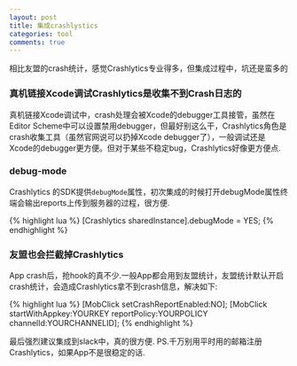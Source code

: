 ```yaml
---
layout: post
title: 集成crashlystics
categories: tool
comments: true
---
```


相比友盟的crash统计，感觉Crashlytics专业得多，但集成过程中，坑还是蛮多的

### 真机链接Xcode调试Crashlytics是收集不到Crash日志的
真机链接Xcode调试中，crash处理会被Xcode的debugger工具接管，虽然在Editor Scheme中可以设置禁用debugger，但最好别这么干，Crashlytics角色是crash收集工具（虽然官网说可以扔掉Xcode debugger了），一般调试还是Xcode的debugger更方便。但对于某些不稳定bug，Crashlytics好像更方便点.

### debug-mode
Crashlytics 的SDK提供`debugMode`属性，初次集成的时候打开debugMode属性终端会输出reports上传到服务器的过程，很方便.

{% highlight lua %}
[Crashlytics sharedInstance].debugMode = YES;
{% endhighlight %}


### 友盟也会拦截掉Crashlytics
App crash后，抢hook的真不少.一般App都会用到友盟统计，友盟统计默认开启crash统计，会造成Crashlytics拿不到crash信息，解决如下:

{% highlight lua %}
[MobClick setCrashReportEnabled:NO];
[MobClick startWithAppkey:YOURKEY reportPolicy:YOURPOLICY channelId:YOURCHANNELID];
{% endhighlight %}

最后强烈建议集成到slack中，真的很方便.
PS.千万别用平时用的邮箱注册Crashlytics，如果App不是很稳定的话.
